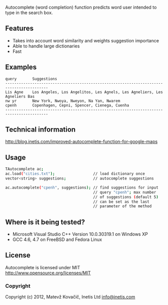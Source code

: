 Autocomplete (word completion) function predicts word user intended to type in the search box.


## Features

* Takes into account word similarity and weights suggestion importance
* Able to handle large dictionaries 
* Fast

## Examples

    query       Suggestions
    -----------------------------------------------------------------------------------------
    Lis Agne    Los Angeles, Los Angelitos, Les Agnels, Les Agneliers, Les Agneliers Bas
    nw yr       New York, Nwoya, Nweyon, Na Yan, Nwarem
    cpenh       Copenhagen, Cepni, Spencer, Cienega, Cuenha
    -----------------------------------------------------------------------------------------


## Technical information

http://blog.inetis.com/improved-autocomplete-function-for-google-maps

## Usage

```sh
TAutocomplete ac;
ac.load("cities.txt");                 // load dictionary once
vector<string> suggestions;            // autocomplete suggestions

ac.autocomplete("cpenh", suggestions); // find suggestions for input
                                       // query "cpenh"; max number
                                       // of suggestions (default 5)
                                       // can be set as the last
                                       // parameter of the method
```


## Where is it being tested?

* Microsoft Visual Studio C++ Version 10.0.30319.1 on Windows XP
* GCC 4.6, 4.7 on FreeBSD and Fedora Linux


## License

Autocomplete is licensed under MIT http://www.opensource.org/licenses/MIT

### Copyright

Copyright (c) 2012, Matevž Kovačič, Inetis Ltd <info@inetis.com>